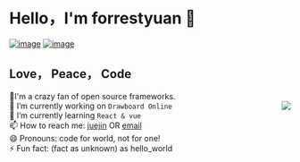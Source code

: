 # Hello，I'm forrestyuan 👋

[![image](https://img.shields.io/badge/初心日志-❤-orange.svg)](http://www.forrestyuan.cn)
[![image](https://img.shields.io/badge/forrest酱-掘金-blue.svg)](https://juejin.cn/user/3421335917699335)  

## Love， Peace， Code
🤔I'm a crazy fan of open source frameworks.  
<img align="right" src="https://github-readme-stats.vercel.app/api?username=forrestyuan&show_icons=true&icon_color=CE1D2D&text_color=718096&bg_color=ffffff&hide_title=true" />
<span>🔭 I’m currently working on `Drawboard Online`</span>  
<span>🌱 I’m currently learning `React & vue`</span>  
<span>📫 How to reach me: [juejin](https://juejin.cn/user/3421335917699335) OR [email](2316539148@qq.com)</span>  
<span>😄 Pronouns: code for world, not for one!</span>  
<span>⚡ Fun fact: (fact as unknown) as hello_world</span>  


<!--
**forrestyuan/forrestyuan** is a ✨ _special_ ✨ repository because its `README.md` (this file) appears on your GitHub profile.

Here are some ideas to get you started:

- 🔭 I’m currently working on ...
- 🌱 I’m currently learning ...
- 👯 I’m looking to collaborate on ...
- 🤔 I’m looking for help with ...
- 💬 Ask me about ...
- 📫 How to reach me: ...
- 😄 Pronouns: ...
- ⚡ Fun fact: ...
-->
